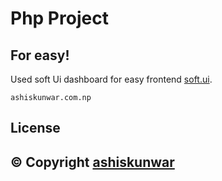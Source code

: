 # Php Project

## For easy!

Used soft Ui dashboard for easy frontend [soft.ui](https://www.creative-tim.com/product/soft-ui-dashboard).

```id
ashiskunwar.com.np
```

## License

## © Copyright [ashiskunwar](https://ashiskunwar.com.np)
